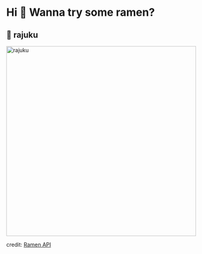 
  <h1>Hi 👋 Wanna try some ramen?</h1>

  ## 🍜 rajuku

  <img src=https://ramen-api.dev/images/rajuku/rajuku-001.jpg alt="rajuku" width="500" height="auto"/>

  credit: [Ramen API](https://github.com/yusukebe/ramen-api)
  